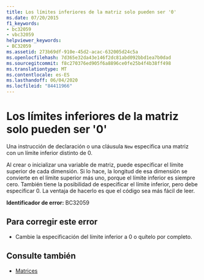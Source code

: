 ```yaml
---
title: Los límites inferiores de la matriz solo pueden ser '0'
ms.date: 07/20/2015
f1_keywords:
- bc32059
- vbc32059
helpviewer_keywords:
- BC32059
ms.assetid: 273b69df-910e-45d2-acac-632005d24c5a
ms.openlocfilehash: 7d365e32da43e146f2dc81abd092bbd1ea7b0dad
ms.sourcegitcommit: f8c270376ed905f6a8896ce0fe25b4f4b38ff498
ms.translationtype: MT
ms.contentlocale: es-ES
ms.lasthandoff: 06/04/2020
ms.locfileid: "84411966"
---
```

# <a name="array-lower-bounds-can-be-only-0"></a>Los límites inferiores de la matriz solo pueden ser '0'
Una instrucción de declaración o una cláusula `New` especifica una matriz con un límite inferior distinto de 0.  
  
 Al crear o inicializar una variable de matriz, puede especificar el límite superior de cada dimensión. Si lo hace, la longitud de esa dimensión se convierte en el límite superior más uno, porque el límite inferior es siempre cero. También tiene la posibilidad de especificar el límite inferior, pero debe especificar 0. La ventaja de hacerlo es que el código sea más fácil de leer.  
  
 **Identificador de error:** BC32059  
  
## <a name="to-correct-this-error"></a>Para corregir este error  
  
- Cambie la especificación del límite inferior a 0 o quítelo por completo.  
  
## <a name="see-also"></a>Consulte también

- [Matrices](../programming-guide/language-features/arrays/index.md)
